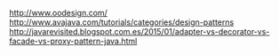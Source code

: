 http://www.oodesign.com/
http://www.avajava.com/tutorials/categories/design-patterns
http://javarevisited.blogspot.com.es/2015/01/adapter-vs-decorator-vs-facade-vs-proxy-pattern-java.html

